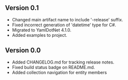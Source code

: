 ## Version 0.1
- Changed main artifact name to include '-release' suffix.
- Fixed incorrect generation of 'datetime' type for C#.
- Migrated to YamlDotNet 4.1.0.
- Added examples to project.

## Version 0.0
- Added CHANGELOG.md for tracking release notes.
- Fixed build status badge on README.md.
- Added collection navigation for entity members
